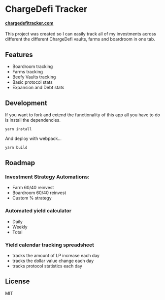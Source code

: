 # ChargeDefi Tracker
#### [chargedefitracker.com](https://chargedefitracker.com/)

This project was created so I can easily track all of my investments across different the different ChargeDefi vaults, farms and boardroom in one tab.

## Features
- Boardroom tracking
- Farms tracking
- Beefy Vaults tracking
- Basic protocol stats
- Expansion and Debt stats

## Development
If you want to fork and extend the functionality of this app all you have to do is install the dependencies.

```sh
yarn install
```

And deploy with webpack...

```sh
yarn build
```

## Roadmap
### Investment Strategy Automations:
- Farm 60/40 reinvest
- Boardroom 60/40 reinvest
- Custom % strategy
### Automated yield calculator
- Daily
- Weekly
- Total 
### Yield calendar tracking spreadsheet
- tracks the amount of LP increase each day
- tracks the dollar value change each day
- tracks protocol statistics each day

## License
MIT
